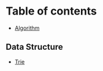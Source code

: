 # Table of contents

* [Algorithm](README.md)

## Data Structure

* [Trie](data-structure/trie.md)

